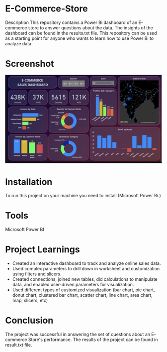 # E-Commerce-Store

Description
This repository contains a Power Bi dashboard of an E-commerce store to answer questions about the data. The insights of the dashboard can be found in the results.txt file. This repository can be used as a starting point for anyone who wants to learn how to use Power Bi to analyze data.

# Screenshot

![image alt](https://github.com/yash7586/E-Commerce-Store/blob/main/Dashboard%20Preview.png)


# Installation

To run this project on your machine you need to install (Microsoft Power Bi.)

# Tools

 Microsoft Power BI

# Project Learnings
* Created an interactive dashboard to track and analyze online sales data.
* Used complex parameters to drill down in worksheet and customization using filters and slicers.
* Created connections, joined new tables, did calculations to manipulate data, and enabled user-driven parameters for visualization.
* Used different types of customized visualization (bar chart, pie chart, donut chart, clustered bar chart, scatter chart, line chart, area chart, map, slicers, etc)

# Conclusion

The project was successful in answering the set of questions about an E-commerce Store's performance. The results of the project can be found in result.txt file.
